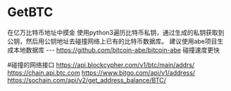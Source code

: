 # GetBTC
在亿万比特币地址中摸金
使用python3遍历比特币私钥，通过生成的私钥获取到公钥，然后用公钥地址去碰撞网络上已有的比特币数据库。
建议使用abe项目生成本地数据库 --- https://github.com/bitcoin-abe/bitcoin-abe 
碰撞速度更快


#碰撞的网络接口
https://api.blockcypher.com/v1/btc/main/addrs/
https://chain.api.btc.com
https://www.bitgo.com/api/v1/address/
https://sochain.com/api/v2/get_address_balance/BTC/